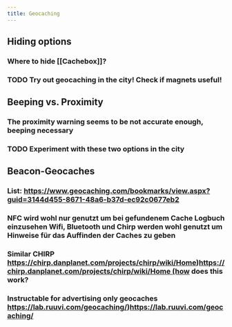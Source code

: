 ```yaml
---
title: Geocaching
---
```


## Hiding options
### Where to hide [[Cachebox]]?

### **TODO** Try out geocaching in the city! Check if magnets useful!

## Beeping vs. Proximity
### The proximity warning seems to be not accurate enough, beeping necessary 

### **TODO** Experiment with these two options in the city

## Beacon-Geocaches
### List: https://www.geocaching.com/bookmarks/view.aspx?guid=3144d455-8671-48a6-b37d-ec92c0677eb2

### NFC wird wohl nur genutzt um bei gefundenem Cache Logbuch einzusehen Wifi, Bluetooth und Chirp werden wohl genutzt um Hinweise für das Auffinden der Caches zu geben 

### Similar CHIRP https://chirp.danplanet.com/projects/chirp/wiki/Home)https://chirp.danplanet.com/projects/chirp/wiki/Home (how does this work?

### Instructable for advertising only geocaches https://lab.ruuvi.com/geocaching/)https://lab.ruuvi.com/geocaching/
